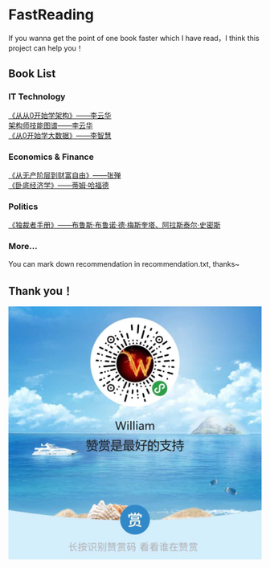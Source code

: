 # FastReading
If you wanna get the point of one book faster which I have read，I think this project can help you！


## Book List
### IT Technology
[《从从0开始学架构》——李云华](https://zhimap.com/medit/6159a37f642c480e984e9ad5d97e2489)   
[架构师技能图谱——李云华](https://zhimap.com/medit/7373a66abc944fe9a7b95529f1607ba7)   
[《从0开始学大数据》——李智慧](https://zhimap.com/medit/55e6d28cc1284e67b1d0fd593b43ec1d)   

### Economics & Finance
[《从无产阶层到财富自由》——张殚](https://zhimap.com/medit/f4ca99b6a077478c84c0017d02f4e827)   
[《卧底经济学》——蒂姆·哈福德](https://zhimap.com/medit/3a4c650e555d4ec8b631670d5dbc8310)   

### Politics
[《独裁者手册》——布鲁斯·布鲁诺·德·梅斯奎塔、阿拉斯泰尔·史密斯](https://zhimap.com/medit/12772df96ac34444926887339fb882aa)   


### More...
You can mark down recommendation in recommendation.txt, thanks~

## Thank you！
![Tip.jpg](https://github.com/WilliamLizk/FastReading/raw/master/tip.jpg)
